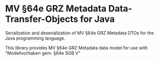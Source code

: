 # MV §64e GRZ Metadata Data-Transfer-Objects for Java

Serialization and deserialization of MV §64e GRZ Metadata DTOs for the Java programming language.

This library provides MV §64e GRZ Metadata data model for use with "Modellvorhaben gem. §64e SGB V"

